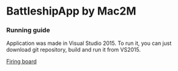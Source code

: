 # BattleshipApp by Mac2M

### Running guide

Application was made in Visual Studio 2015.
To run it, you can just download git repository, build and run it from VS2015.

[Firing board](/docs/images/firingBoard.JPG)
